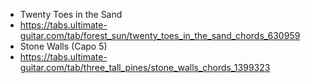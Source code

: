 - Twenty Toes in the Sand
- https://tabs.ultimate-guitar.com/tab/forest_sun/twenty_toes_in_the_sand_chords_630959
- Stone Walls (Capo 5)
- https://tabs.ultimate-guitar.com/tab/three_tall_pines/stone_walls_chords_1399323
